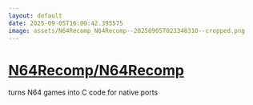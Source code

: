 ```yaml
---
layout: default
date: 2025-09-05T16:00:42.395575
image: assets/N64Recomp_N64Recomp--20250905T023348310--cropped.png
---
```


# [N64Recomp/N64Recomp](https://github.com/N64Recomp/N64Recomp)

turns N64 games into C code for native ports
